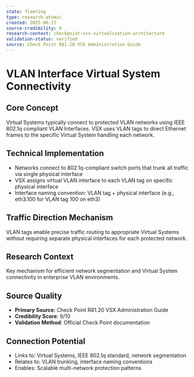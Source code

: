 ```yaml
---
state: fleeting
type: research-atomic
created: 2025-06-17
source-credibility: 9
research-context: checkpoint-vsx-virtualization-architecture
validation-status: verified
source: Check Point R81.20 VSX Administration Guide
---
```


# VLAN Interface Virtual System Connectivity

## Core Concept
Virtual Systems typically connect to protected VLAN networks using IEEE 802.1q compliant VLAN Interfaces. VSX uses VLAN tags to direct Ethernet frames to the specific Virtual System handling each network.

## Technical Implementation
- Networks connect to 802.1q-compliant switch ports that trunk all traffic via single physical interface
- VSX assigns virtual VLAN interface to each VLAN tag on specific physical interface
- Interface naming convention: VLAN tag + physical interface (e.g., eth3.100 for VLAN tag 100 on eth3)

## Traffic Direction Mechanism
VLAN tags enable precise traffic routing to appropriate Virtual Systems without requiring separate physical interfaces for each protected network.

## Research Context
Key mechanism for efficient network segmentation and Virtual System connectivity in enterprise VLAN environments.

## Source Quality
- **Primary Source**: Check Point R81.20 VSX Administration Guide
- **Credibility Score**: 9/10
- **Validation Method**: Official Check Point documentation

## Connection Potential
- Links to: Virtual Systems, IEEE 802.1q standard, network segmentation
- Relates to: VLAN trunking, interface naming conventions
- Enables: Scalable multi-network protection patterns